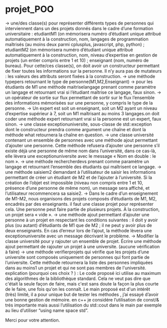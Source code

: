 # projet_POO


→ une/des classe(s) pour représenter différents types de personnes qui interviennent dans un des projets donnés dans le cadre d’une formation universitaire :
etudiantM1 (on mémorisera numéro d’étudiant unique attribué automatiquement à la construction, nom, langages de programmation maîtrisés (au moins deux parmi cplusplus, javascript, php, python) ;
etudiantM2 (on mémorisera numéro d’étudiant unique attribué automatiquement à la construction, nom, niveau d’expertise en gestion de projets (un entier compris entre 1 et 10) ;
enseignant (nom, numéro de bureau).
Pour cette/ces classe(s), on doit avoir un constructeur permettant de fixer toutes les informations sur la personne. Il n’y aura pas de mutateurs : les valeurs des attributs seront fixées à la construction.
→ une méthode typepers retournant le type de personne(M1,M2,Enseignant)
→ pour les étudiants de M1 une méthode maitriselangage prenant comme paramètre un langage et retournant vrai si l’étudiant maîtrise ce langage, faux sinon.
→ un opérateur de sortie sur flux permettant de sortir sur le flux l’ensemble des informations mémorisées sur une personne, y compris le type de la personne.
→ Un expert est soit un enseignant, soit un M2 ayant un niveau d’expertise supérieur à 7, soit un M1 maîtrisant au moins 3 langages.on doit coder une méthode expert retournant vrai si la personne est un expert, faux sinon.
→ une classe exceptionuniversite, sous-classe de std::exception dont le constructeur prendra comme argument une chaîne et dont la méthode what retournera la chaîne en question.
→ une classe université contenant un ensemble de personnes avec une méthode ajout permettant d’ajouter une personne. Cette méthode refusera d’ajouter une personne s’il existe déjà une personne de même nom dans l’université, dans ce cas-là, elle lèvera une exceptionuniversite avec le message « Nom en double : le nom ».
→ une méthode rechercherdevs prenant comme paramètre un langage et retournant l’ensemble des étudiants qui maîtrisent ce langage.
→ une méthode saisiem2 demandant à l’utilisateur de saisir les informations permettant de créer un étudiant de M2 et de l’ajouter à l’université. Si la création de l’objet est impossible
(niveau non compris entre 1 et 10, présence d’une personne de même nom), un message sera affiché, et l’utilisateur recommencera sa saisie2.
→ Dans le cadre d’un enseignement de M1-M2, nous organisons des projets composés d’étudiants de M1, M2, encadrés par des enseignants. il faut une classe projet pour représenter cela. Une personne peut faire partie de plusieurs projets. À la construction, un projet sera « vide ».
→ une méthode ajout permettant d’ajouter une personne à un projet en respectant les conditions suivantes : il doit y avoir plus (ou autant) d’étudiants de M1 que de M2 ; il ne peut y avoir plus de deux enseignants. En cas d’erreur lors de l’ajout, la méthode lèvera une exceptionuniversite avec un message décrivant le problème.
→ Modifier la classe université pour y rajouter un ensemble de projet.
Écrire une méthode ajout permettant de rajouter un projet à une universite. (aucune vérification à faire)
→ une méthode verifierprojets qui vérifie que les projets d’une universite sont composés uniquement de personnes qui font partie de l’universite. Cette méthode retournera la liste des personnes impliquées dans au moins1 un projet et qui ne sont pas membres de l'université.
explication (pourquoi ces choix ? ) :
Le code proposé ici utilise au maximum des algorithmes de la bibliothèque standard. Cela ne veut pas dire que c'était la seule façon de faire, mais c'est sans doute la façon la plus courte de le faire, une fois qu'on les connaît. Le main proposé est d'un intérêt (très) limité, il a pour unique but de tester les méthodes , j’ai essayé d’avoir une bonne gestion de mémoire. en c++ je considére l’utilisation de const/& trés importante mais aussi l’utilisation du std::cout dans le main par exemple au lieu d’utiliser “using name space std”.

Merci pour votre attention.
